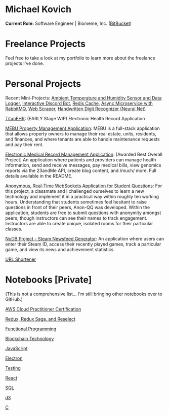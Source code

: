 # Michael Kovich
**Current Role:** Software Engineer | Biomeme, Inc. ([BitBucket](https://bit.ly/2JFtjCM))

# Freelance Projects
Feel free to take a look at my portfolio to learn more about the freelance projects I've done.

# Personal Projects
Recent Mini-Projects: [Ambient Temperature and Humidity Sensor and Data Logger](https://github.com/MichaelKovich/climate-sensor), [Interactive Discord Bot](https://github.com/MichaelKovich/scyther), [Redis Cache](https://github.com/MichaelKovich/redis-cache), [Async Microservice with RabbitMQ](https://github.com/MichaelKovich/rabbitmq-async-microservices), [Web Scraper](https://github.com/MichaelKovich/scraper-utility), [Handwritten Digit Recognizer (Neural Net)](https://github.com/MichaelKovich/neural-net-handwriting)

[TitanEHR](https://github.com/MichaelKovich/titan-ehr): (EARLY Stage WIP) Electronic Health Record Application

[MEBU Property Management Application](https://github.com/MEBUPropertyManagement/mebu): MEBU is a full-stack application that allows property owners to manage their real estate, units, residents, and finances, and where tenants are able to handle maintenance requests and pay their rent.

[Electronic Medical Record Management Application](https://github.com/MichaelKovich/kovy-emr): [Awarded Best Overall Project] An application where patients and providers can manage health information, send and receive messages, pay medical bills, view genomics reports via the 23andMe API, create blog content, and /much/ more. Full details available in the README.

[Anonymous, Real-Time WebSockets Application for Student Questions](https://github.com/MichaelKovich/anon-qq): For this project, a classmate and I challenged ourselves to learn a new technology and implement it in a practical way within roughly ten working hours. Understanding that students sometimes feel hesitant to raise questions in front of their peers, Anon-QQ was developed. Within the application, students are free to submit questions with anonymity amongst peers, though instructors can see their names to track engagement. Instructors are able to create unique, isolated rooms for their particular classes.

[NoDB Project - Steam Newsfeed Generator](https://github.com/MichaelKovich/steam-newsfeed): An application where users can enter their Steam ID, access their recently played games, track a particular game, and view its news and achievement statistics.

[URL Shortener](https://github.com/MichaelKovich/url-shortener)

# Notebooks [Private]
(This is not a comprehensive list... I'm still bringing other notebooks over to GitHub.)

[AWS Cloud Practitioner Certification](https://github.com/MichaelKovich/AWS-Cloud-Practitioner-Notes)

[Redux, Redux Saga, and Reselect](https://github.com/MichaelKovich/Redux-Saga-Notes)

[Functional Programming](https://github.com/MichaelKovich/Functional-Programming-Notes)

[Blockchain Technology](https://github.com/MichaelKovich/Blockchain-Notes)

[JavaScript](https://github.com/MichaelKovich/JavaScript-Notes)

[Electron](https://github.com/MichaelKovich/Electron-Notes)

[Testing](https://github.com/MichaelKovich/testing-notes)

[React](https://github.com/MichaelKovich/React-Notes)

[SQL](https://github.com/MichaelKovich/SQL-Notes/)

[d3](https://github.com/MichaelKovich/d3-Notes)

[C](https://github.com/MichaelKovich/c-notes)
